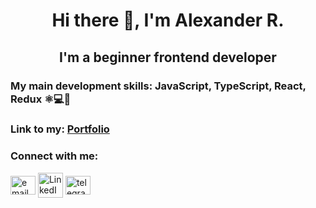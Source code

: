 <h1 align="center">Hi there 👋, I'm Alexander R.</h1>
<h2 align="center">I'm a beginner frontend developer</h2>


<h3>My main development skills: JavaScript, TypeScript, React, Redux ⚛💻🚀</h3>

  
<h3 align="left">Link to my: <a href="https://nedug.github.io/cv-alexander-r/" target="_blank">Portfolio</a></h3>


<h3 align="left">Connect with me:</h3>
<p align="left">
<a href="mailto:ru55nedug@gmail.com" target="_blank"><img align="center" src="https://pnggrid.com/wp-content/uploads/2021/04/Gmail-Transparent-Logo-1024x768.png" alt="email" height="30px" width="40px" /></a>  <a href="https://www.linkedin.com/in/alexander-rusin-789760226" target="_blank"><img align="center" src="https://freepngimg.com/thumb/linkedin/2-2-linkedin-png-hd-thumb.png" alt="LinkedIn" height="40px" width="40px" /></a>  <a href="https://t.me/polkaj" target="_blank"><img align="center" src="https://user-images.githubusercontent.com/80103497/185432979-8078ee9e-1e06-48b6-a338-c1769c3f734d.png" alt="telegram" height="30px" width="40px" /></a>
</p>


